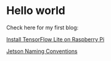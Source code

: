 # Hello world

Check here for my first blog:


[Install TensorFlow Lite on Raspberry Pi](./Instsall-TensorFlow-Lite-On-RPi.md)
<!-- [Install LiteRT on Raspberry Pi](./Install-LiteRT-On-RPi.md)  -->

[Jetson Naming Conventions](./Jetson-Naming-Conventions.md)
